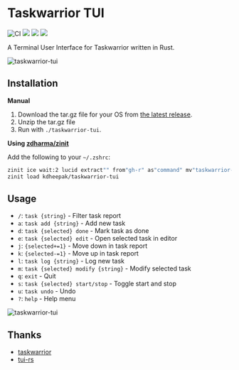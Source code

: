 # Taskwarrior TUI

![CI](https://github.com/kdheepak/taskwarrior-tui/workflows/CI/badge.svg)
![](https://img.shields.io/github/license/kdheepak/taskwarrior-tui)
[![](https://img.shields.io/github/v/release/kdheepak/taskwarrior-tui)](https://github.com/kdheepak/taskwarrior-tui/releases/latest)
![](https://img.shields.io/static/v1?label=platform&message=linux-32%20%7C%20linux-64%20%7C%20osx-64%20%7C%20win-32%20%7C%20win-64&color=lightgrey)

A Terminal User Interface for Taskwarrior written in Rust.

![taskwarrior-tui](https://user-images.githubusercontent.com/1813121/89620056-4ed64200-d84c-11ea-9153-9e08bc26d3b4.gif)

## Installation

**Manual**

1. Download the tar.gz file for your OS from [the latest release](https://github.com/kdheepak/taskwarrior-tui/releases/latest).
2. Unzip the tar.gz file
3. Run with `./taskwarrior-tui`.

**Using [zdharma/zinit](https://github.com/zdharma/zinit)**

Add the following to your `~/.zshrc`:

```zsh
zinit ice wait:2 lucid extract"" from"gh-r" as"command" mv"taskwarrior-tui* -> tt"
zinit load kdheepak/taskwarrior-tui
```

## Usage

- `/`: `task {string}`                   - Filter task report
- `a`: `task add {string}`               - Add new task
- `d`: `task {selected} done`            - Mark task as done
- `e`: `task {selected} edit`            - Open selected task in editor
- `j`: `{selected+=1}`                   - Move down in task report
- `k`: `{selected-=1}`                   - Move up in task report
- `l`: `task log {string}`               - Log new task
- `m`: `task {selected} modify {string}` - Modify selected task
- `q`: `exit`                            - Quit
- `s`: `task {selected} start/stop`      - Toggle start and stop
- `u`: `task undo`                       - Undo
- `?`: `help`                            - Help menu

![taskwarrior-tui](https://user-images.githubusercontent.com/1813121/88654924-40896880-d08b-11ea-8709-b29cc970da4c.gif)

## Thanks

- [taskwarrior](https://github.com/GothenburgBitFactory/taskwarrior)
- [tui-rs](https://github.com/fdehau/tui-rs)
